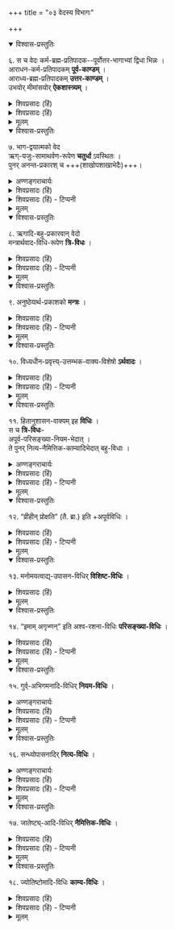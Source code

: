 +++
title = "०३ वेदस्य विभागः"

+++

<details open><summary>विश्वास-प्रस्तुतिः</summary>

६. स च वेदः कर्म-ब्रह्म-प्रतिपादक--पूर्वोत्तर-भागाभ्यां द्विधा भिन्नः ।  
आराधन-कर्म-प्रतिपादकम् **पूर्व-काण्डम्** ।  
आराध्य-ब्रह्म-प्रतिपादकम् **उत्तर-काण्डम्** ।  
उभयोर् मीमांसयोर् **ऐकशास्त्र्यम्** ।
</details>

<details><summary>शिवप्रसादः (हिं)</summary>

अनुवाद - उस वेद के दो भाग हैं – पूर्वभाग एवं उत्तरभाग । पूर्वभाग में कर्मों का प्रतिपादन किया गया है और उत्तरभाग में ब्रह्म का प्रतिपादन किया गया है । वेदों का पूर्वकाण्ड ब्रह्म की आराधना रूप कर्मों का प्रतिपादन करता है और उत्तरकाण्ड कर्मों के द्वारा आराध्य ब्रह्म का प्रतिपादन करता है । अतएव पूर्वमीमांसा एवं उत्तरमीमांसा दोनों एक ही शास्त्र के दो भाग हैं । 
</details>

<details><summary>शिवप्रसादः (हिं)</summary>

वेद का विभाग 

भा० प्र० - वेद के दो भाग हैं – पूर्वभाग एवं उत्तरभाग । वेद के पूर्वभाग को ही मन्त्रभाग अथवा संहिताभाग कहा जाता है । इसे ही कर्मकाण्ड भी कहा जाता है, क्योंकि इसमें कर्मों का प्रतिपादन किया जाता है । वेदों के उत्तरभाग को ज्ञान- काण्ड अथवा ब्राह्मणभाग कझ जाता है । ज्ञानकाण्ड को ब्रह्मकाण्ड भी कहा जाता है, क्योंकि वेद के इस भाग में ब्रह्म के स्वरूप आदि का निरूपण किया गया है । 

ब्रह्म की आराधना के साधनभूत कर्मों का प्रतिपादन कर्मकाण्ड में किया गया है । उन कर्मों द्वारा आराध्य ब्रह्म के स्वरूप का निरूपण ब्रह्मकाण्ड में किया गया है । वेदों के पूर्वभाग के अर्थों का निर्णय करने के लिए महर्षि जैमिनि ने पूर्वमीमांसा का प्रणयन किया । वेदों के उत्तरभाग के अर्थों के निर्णयार्थ उत्तरमीमांसा प्रवृत्त है । चूंकि ये दोनों मीमांसाएँ एक ही वेदार्थ के निर्णयार्थ प्रवृत्त हैं, अतएव सिद्ध होता है कि ये दोनों मीमांसाएँ एक ही शास्त्र के दो भाग हैं ।
</details>


<details><summary>मूलम्</summary>

६. स च वेदः कर्मब्रह्मप्रतिपादकपूर्वोत्तरभागाभ्यां द्विधा भिन्नः । आराधनकर्म-प्रतिपादकम् पूर्वकाण्डम् । आराध्यब्रह्मप्रतिपादकमुत्तरकाण्डम् । उभयोर्मीमांसयोरैकशास्त्र्यम् ।
</details>


<details open><summary>विश्वास-प्रस्तुतिः</summary>

७. भाग-द्वयात्मको वेद  
ऋग्-यजुः-सामाथर्वण-रूपेण **चतुर्धा** ऽवस्थितः ।  
पुनर् अनन्त-प्रकारश् च +++(शाखोपशाखाभेदैः)+++।
</details>

<details><summary>अण्णङ्गराचार्यः</summary>

**अनन्तप्रकार** इति । ऋगादिभेदेन तत्तच्छाखाभेदेन चानन्तविधः । श्रूयते च 'अनन्ता वै वेदा' इति वेदानन्त्यमित्यर्थः ।
</details>


<details><summary>शिवप्रसादः (हिं)</summary>

इन दो भागों से विशिष्ट वेद चार भागों में विभक्त होता है— ऋग्वेद, यजुर्वेद, सामवेद और अथर्ववेद । पुनः इस वेद के अनन्त भेद होते हैं । 
</details>

<details><summary>शिवप्रसादः (हिं) - टिप्पनी</summary>

एक ही वेद के चार भेद किये गए हैं - ऋग्वेद, यजुर्वेद, सामवेद और अथर्ववेद । इसके अतिरिक्त शाखाभेद के कारण वेदों के अनन्त भेद हैं । महर्षि पतञ्जलि ने इन वेदों की शाखाओं की चर्चा करते हुए कहा - 'सहस्रवर्त्मा सामवेदः, एकविंशतिधा बह्वचः । एकशतमध्वर्युशाखाः । नवधा अथर्वाणः ।' अर्थात् सामवेद की एक हजार शाखाएँ हैं । ऋग्वेद की इक्कीस शाखाएँ हैं । अथर्ववेद की नव शाखाएँ हैं तथा यजुर्वेद की एक सौ एक शाखाएँ हैं ।
</details>

<details><summary>मूलम्</summary>

७. भागद्वयात्मको वेद ऋग्यजुःसामाथर्वणरूपेण चतुर्धावस्थितः । पुनरनन्तप्रकारश्च।
</details>


<details open><summary>विश्वास-प्रस्तुतिः</summary>

८. ऋगादि-बहु-प्रकारवान् वेदो  
मन्त्रार्थवाद-विधि-रूपेण **त्रि-विधः** ।
</details>

<details><summary>शिवप्रसादः (हिं)</summary>

ऋक् आदि अनेक प्रकार वाले वेद को मन्त्र, अर्थवाद और विधि, इन तीन रूपों में विभक्त किया जाता है ।  
</details>

<details><summary>शिवप्रसादः (हिं) - टिप्पनी</summary>

वेदों के प्रकारान्तर से भी तीन भेद किये जाते हैं - मन्त्र, अर्थवाद और विधि । 
</details>

<details><summary>मूलम्</summary>

८. ऋगादिबहुप्रकारवान् वेदो मन्त्रार्थवादविधिरूपेण त्रिविधः ।
</details>

<details open><summary>विश्वास-प्रस्तुतिः</summary>

९. अनुष्ठेयार्थ-प्रकाशको **मन्त्रः** ।
</details>

<details><summary>शिवप्रसादः (हिं)</summary>

मन्त्रभाग अनुष्ठान करने के योग विषयों का प्रतिपादन करता है । 
</details>

<details><summary>शिवप्रसादः (हिं) - टिप्पनी</summary>

वेदों के मन्त्रभाग में अनुष्ठान करने योग्य अर्थों का प्रकाशन किया गया है। 
</details>


<details><summary>मूलम्</summary>

९. अनुष्ठेयार्थप्रकाशको मन्त्रः ।
</details>


<details open><summary>विश्वास-प्रस्तुतिः</summary>

१०. विध्यधीन-प्रवृत्त्य्-उत्तम्भक-वाक्य-विशेषो **ऽर्थवादः** ।
</details>

<details><summary>शिवप्रसादः (हिं)</summary>

विधि के अधीन होने वाली प्रवृत्ति के उपष्टम्भक वाक्य- विशेष को अर्थवाद कहते हैं । 
</details>

<details><summary>शिवप्रसादः (हिं) - टिप्पनी</summary>

विधि- वाक्य के द्वारा विहित याग आदि अर्थों का प्रतिपादक है तथा किसी विषय की स्तुति अथवा निन्दा करने वाला वेद का भाग अर्थवाद कहलाता है । इससे अधिकारी का अनुष्ठान में प्रवृत्त होने में उत्साह बढ़ता है । 
</details>

<details><summary>मूलम्</summary>

१०. विध्यधीनप्रवृत्त्युत्तम्भकवाक्यविशेषोऽर्थवादः ।
</details>


<details open><summary>विश्वास-प्रस्तुतिः</summary>

११. हितानुशासन-वाक्यम् इह **विधिः** ।  
स च **त्रि-विधः**-  
अपूर्व-परिसङ्ख्या-नियम-भेदात् ।  
ते पुनर् नित्य-नैमित्तिक-काम्यादिभेदात् बहु-विधाः ।
</details>

<details><summary>अण्णङ्गराचार्यः</summary>

**हिते**ति । इष्टानिष्टप्राप्तिपरिहारसाधनालौकिकार्थविधायकवाक्यं विधिरित्यर्थः । ते अपूर्वविधयः । आदिपदेन प्रायश्चित्तविधिसङ्ग्रहणम् ।  
**अपूर्वे**ति । प्रमाणान्तराप्राप्तार्थप्रापकोऽपूर्वविधिः । यागादिविधिरपूर्वविधिः । प्रोक्षणादिविधिश्च । न हि विधानमन्तरेण यागीयेषु व्रीहिषु प्रोक्षणादिप्राप्तिः । द्वयोः समुच्चित्य प्राप्तावितरनिवृत्तिफलकः परिसङ्ख्याविधिः । यथा 

> इमामगृभ्णन् रशनामृतस्येत्यश्वाभिधानीमादत्ते 

इति । ऋतस्य -- यागस्य । अश्वाभिधानी -- अश्वरशना । सह नीत्वाऽश्वं गर्दभं च मृदानेयेति चयनप्रकरणे पठ्यते । तत्राश्वरशनाग्रहणे इमामित्यादिमन्त्रोऽङ्गत्वेन विनियुज्यते 'इत्यश्वाभिधानीमादत्त' इति विधिना । तेन गर्दभरशनाया मन्त्रेण ग्रहणं निवृत्तम् । सा तु तूष्णीमेव ग्राह्येति सिद्धान्तितं पूर्वमीमांसायाम् । "पञ्च पञ्चनखा भक्ष्या" इत्यादयोऽपि परिसंख्याविधय उदाहर्तव्या अत्र ।
</details>


<details><summary>शिवप्रसादः (हिं)</summary>

वेद के उस वाक्य को विधिवाक्य कहते हैं, जो इष्ट की प्राप्ति तथा अनिष्ट के परिहार के साधनभूत अलौकिक अर्थों का विधान करते हैं । 
</details>


<details><summary>शिवप्रसादः (हिं) - टिप्पनी</summary>

जीवों के कल्याणकारी उपदेशों को करने वाले वाक्य को विधिवाक्य कहते हैं। विधि तीन प्रकार की होती हैं- अपूर्वविधि, परिसंख्या- विधि एवं नियमविधि । ये तीनों प्रकार के विधिवाक्य नित्य नैमित्तिक एवं काम्य आदि के भेद से कई प्रकार के होते हैं । 

वेद के विधिवाक्यों के तीन भेद होते हैं—अपूर्वविधि, परिसंख्याविधि तथा नियमविधि ।

पुनः विधिवाक्यों के अनेक भेद किये जाते हैं । जैसे – नित्यविधि, नैमित्तिक- विधि, काम्यविधि एवं प्रायश्चित्तविधि ।
</details>


<details><summary>मूलम्</summary>

११. हितानुशासनवाक्यमिह विधिः । स च त्रिविधः- अपूर्वपरिसङ्ख्यानियमभेदात् । ते पुनर्नित्यनैमित्तिककाम्यादिभेदात् बहुविधाः ।
</details>


<details open><summary>विश्वास-प्रस्तुतिः</summary>

१२. “व्रीहीन् प्रोक्षति” (तै. ब्रा.) इति +अपूर्वविधिः ।
</details>

<details><summary>शिवप्रसादः (हिं)</summary>

'व्रीहीन् प्रोक्षति' यह अपूर्वविधि है । 
</details>

<details><summary>शिवप्रसादः (हिं) - टिप्पनी</summary>

[[५०]]

( क ) अपूर्वविधि – जो अर्थ प्रमाणान्तर से ज्ञात नहीं है, उस अर्थ का प्रति- पादन करने वाला विधिवाक्य अपूर्वविधि है । जैसे— 'व्रीहीन् प्रोक्षति' यह वाक्य अपूर्वविधिवाक्य है । क्योंकि विधान के बिना याग में व्रीहि का प्रोक्षण नहीं प्राप्त है । अतएव यह अपूर्वविधि हैं ।
</details>


<details><summary>मूलम्</summary>

१२. “व्रीहीन् प्रोक्षति” (तै. ब्रा.) इति +अपूर्वविधिः ।  
</details>

<details open><summary>विश्वास-प्रस्तुतिः</summary>

१३. मनोमयत्वाद्य्-उपासन-विधिर् **विशिष्ट-विधिः** ।
</details>

<details><summary>शिवप्रसादः (हिं)</summary>

मनो- मयत्व इत्यादि रूप से ब्रह्म की उपासना की विधि विशिष्ट विधि है । 
</details>


<details><summary>मूलम्</summary>

१३. मनोमयत्वाद्युपासनविधिर्विशिष्टविधिः ।
</details>


<details open><summary>विश्वास-प्रस्तुतिः</summary>

१४. “इमाम् अगृभ्णन्” इति अश्व-रशना-विधिः **परिसङ्ख्या-विधिः** ।
</details>

<details><summary>शिवप्रसादः (हिं)</summary>

'इमामगृभ्णन्' इत्यादि अश्व की जीभ काटने का विधान करने वाला वाक्य परिसंख्याविधि है ।
</details>

<details><summary>शिवप्रसादः (हिं) - टिप्पनी</summary>

(ख) परिसंख्याविधि - जहाँ पर दो की एक की निवृत्तिपूर्वक दूसरे के विधान करने को याग में रशना को काटने का विधान है । समान रूप से प्राप्ति हो वहाँ पर परिसंख्याविधि कहते हैं । जैसे प्रश्न उठता है कि किसकी रशना याग में [[५९]] काटी जाय ? अश्व की या गर्दभ की ? इस शंका का समाधान करने के लिए मीमांसा का एक वाक्य प्रवृत्त होता है। वह 'इमामगृभ्णन् रशनामृतस्येत्यश्वाभिधानीमादत्ते ।' अर्थात् यजमान याग में 'इमामगृभ्णन् रशनामृतस्य' इत्यादि मंत्र को पढकर अश्वा- मिधानी अर्थात् अश्व की जीभ को काटता है । इससे स्पष्ट हो जाता है कि याग में अश्व की रशना को काटने का विधान किया गया, गर्दभ की रशना को काटने का नहीं । अतएव यह वाक्य परिसंख्याविधि वाक्य है ।
</details>


<details><summary>मूलम्</summary>

१४. “इमामगृभ्णन्” इति अश्वरशनाविधिः परिसङ्ख्याविधिः ।
</details>


<details open><summary>विश्वास-प्रस्तुतिः</summary>

१५. गुर्व्-अभिगमनादि-विधिर् **नियम-विधिः** ।
</details>

<details><summary>अण्णङ्गराचार्यः</summary>

**गुर्वभिगमनादी**ति । तद्विज्ञानार्थं 

> स गुरुमेवाभिगच्छेत् समित्पाणिं श्रोत्रियं ब्रह्मनिष्ठम् 

इति नियमविधिः । गुरूपदेशतः प्राप्ता विद्यैव सकला, नान्यथा (स्वयं पुस्तकनिरीक्षणादिना) प्राप्तेति नियम्यते । श्रूयते च 'आचार्याद्वै[[??]]व विद्या विदिता साधिष्ठं प्रापत्' (छा०) इति । व्रीहीनवहन्तीत्यादिरपि नियमविधिः । 

> विधिरत्यन्तमप्राप्ते नियमः पाक्षिके सति ।  
तत्र चान्यत्र च प्राप्तौ परिसङ्ख्येति कथ्यते ॥

इत्युक्तं मीमासकैः ।
</details>


<details><summary>शिवप्रसादः (हिं)</summary>

आचार्य के सन्निकट में अभिगमन करने का विधान करने वाला वाक्य नियमविधि है । 
</details>

<details><summary>शिवप्रसादः (हिं) - टिप्पनी</summary>

(ग) नियमविधि - किसी कार्य को करने के लिए कोई नियम करनेवाला वाक्य नियमविधिवाक्य कहलाता है । जैसे—'तद्विज्ञानार्थं स गुरुमेवाभिगच्छेत् समित्पाणिः श्रोत्रियं ब्रह्मनिष्ठम् ।' अर्थात् उस परा विद्या को जानने के लिए मुमुक्षु अधिकारी को चाहिए कि वह हाथ में समिधा आदि उपहारों को लेकर वेदज्ञ तथा ब्रह्मनिष्ठ आचार्य का प्रयत्न करे। यह वाक्य विद्याप्राप्ति हेतु आचार्याभिगमन का नियम करता है । क्योंकि नियम है कि आचार्य के ही द्वारा प्राप्त विद्या सफल होती है । 'आचार्यादेव प्राप्ता विद्या साधिष्ठं प्राप्त । अतएव पुस्तकादि के निरीक्षण से प्राप्त विद्या सफल नहीं होती है । यह नियमविधिवाक्य है ।
</details>


<details><summary>मूलम्</summary>

१५. गुर्वभिगमनादिविधिर्नियमविधिः ।
</details>


<details open><summary>विश्वास-प्रस्तुतिः</summary>

१६. सन्ध्योपासनादिर् **नित्य-विधिः** ।
</details>

<details><summary>अण्णङ्गराचार्यः</summary>

**सन्ध्ये**त्यादि । यावज्जीवनाधिकारो नित्यविधिः । निमित्तोपनिपाते कर्तव्यस्य विधिर्नैमित्तिकविधिः । आभ्यां दुरितक्षयः । "नित्यनैमित्तिकैरेव कुर्वाणो दुरितक्षयम्" इति वचनात् । अकरणे चानयोः प्रत्यवायः श्रुतः । सत्यां फलेच्छायां कर्तव्यः कर्मविधिः काम्यविधिः । इति विवेकः ।
</details>


<details><summary>शिवप्रसादः (हिं)</summary>

सन्ध्योपासनादि का विधान करने वाला वाक्य नित्यविधि है । 
</details>

<details><summary>शिवप्रसादः (हिं) - टिप्पनी</summary>

नित्य - जिनका अनुष्ठान करना आवश्यक है, उन अर्थों का विधान करनेवाला वाक्य नित्यविधिवाक्य है । जैसे— 'अहरहः सन्ध्यामुपासीत् ।' अर्थात् प्रतिदिन सन्ध्या करनी चाहिए, यह नित्यविधि है ।
</details>


<details><summary>मूलम्</summary>

१६. सन्ध्योपासनादिर्नित्यविधिः ।
</details>


<details open><summary>विश्वास-प्रस्तुतिः</summary>

१७. जातेष्ट्य्-आदि-विधिर् **नैमित्तिक-विधिः** ।
</details>

<details><summary>शिवप्रसादः (हिं)</summary>

जातेष्टि आदि का विधान करने वाला विधिवाक्य नैमित्तिकविधि है । 
</details>

<details><summary>शिवप्रसादः (हिं) - टिप्पनी</summary>

किसी अवसर - विशेष पर अनुष्ठेय अर्थ का विधान करने वाला वाक्य नैमित्तिकविधिवाक्य है । जैसे— पुत्रोत्पत्ति होने पर जातकर्म करने का विधान करने वाला विधिवाक्य । नित्यविधि का अनुष्ठान आजीवन करना होता है । नित्यकर्मों के करने से कोई पुण्य विशेष नहीं होता, किन्तु उन कर्मों को न करने से पाप होता है । 

नैमित्तिक कर्मों के करने से पुण्य - विशेष होता है और नहीं करने से पाप भी होता है । नित्य एवं नैमित्तिक विधि- प्रोक्त अर्थों के अनुष्ठान से पाप का विनाश होता है । 
</details>


<details><summary>मूलम्</summary>

१७. जातेष्ट्यादिविधिर्नैमित्तिकविधिः ।
</details>


<details open><summary>विश्वास-प्रस्तुतिः</summary>

१८. ज्योतिष्टोमादि-विधिः **काम्य-विधिः** ।
</details>

<details><summary>शिवप्रसादः (हिं)</summary>

ज्योतिष्टोमादि का विधान करने वाला वाक्य काम्यविधि है ।
</details>

<details><summary>शिवप्रसादः (हिं) - टिप्पनी</summary>

काम्यविधि वह है, जिसके करने से पुण्य - विशेष की उत्पत्ति होती है और न करने से कोई पाप नहीं होता है। जैसे— 'स्वर्गकामोऽश्वमेधेन यजेत ।' यह वाक्य काम्यविधिवाक्य है । क्योंकि यह काम्य स्वर्ग पदार्थ की प्राप्ति के साधक रूप से अश्वमेध याग के अनुष्ठान को उपाय द्वारा विधान करता है । 


किये गये पापों के विनाशार्थं तत् तत् उपायों का विधान करने वाले वाक्य प्रायश्चित्तविधिवाक्य है । जैसे- चान्द्रायण व्रतादि का विधान करने वाले वाक्य ।
</details>


<details><summary>मूलम्</summary>

१८. ज्योतिष्टोमादिविधिः काम्यविधिः ।
</details>
